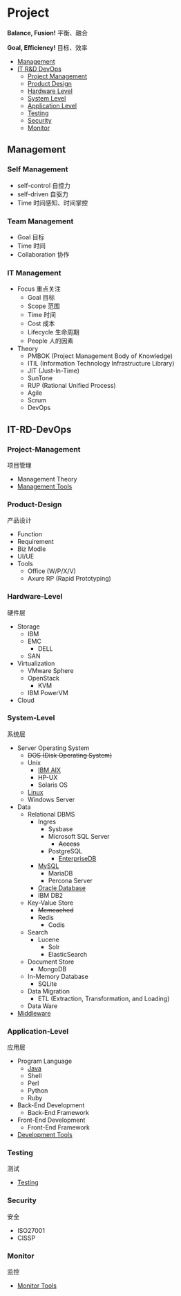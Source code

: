 # Project

**Balance, Fusion!** 平衡、融合

**Goal, Efficiency!** 目标、效率

- [Management](#management)
- [IT R&D DevOps](#it-rd-devops)
  - [Project Management](#project-management)
  - [Product Design](#product-design)
  - [Hardware Level](#hardware-level)
  - [System Level](#system-level)
  - [Application Level](#application-level)
  - [Testing](#testing)
  - [Security](#security)
  - [Monitor](#monitor)

## Management

### Self Management

- self-control 自控力
- self-driven 自驱力
- Time 时间感知、时间掌控

### Team Management

- Goal 目标
- Time 时间
- Collaboration 协作

### IT Management

- Focus 重点关注
  - Goal 目标
  - Scope 范围
  - Time 时间
  - Cost 成本
  - Lifecycle 生命周期
  - People 人的因素
- Theory
  - PMBOK (Project Management Body of Knowledge)
  - ITIL (Information Technology Infrastructure Library)
  - JIT (Just-In-Time)
  - SunTone
  - RUP (Rational Unified Process)
  - Agile
  - Scrum
  - DevOps

## IT-RD-DevOps

### Project-Management
项目管理

- Management Theory
- [Management Tools](https://github.com/shawn0915/tools-study/blob/master/README.md#management)

### Product-Design
产品设计

- Function
- Requirement
- Biz Modle
- UI/UE
- Tools
  - Office (W/P/X/V)
  - Axure RP (Rapid Prototyping)

### Hardware-Level
硬件层

- Storage
  - IBM
  - EMC
    - DELL
  - SAN
- Virtualization
  - VMware Sphere
  - OpenStack
    - KVM
  - IBM PowerVM
- Cloud

### System-Level
系统层

- Server Operating System
  - ~~DOS (Disk Operating System)~~
  - Unix
    - [IBM AIX](https://github.com/shawn0915/linux-study/blob/master/unix/aix/AIX.md)
    - HP-UX
    - Solaris OS
  - [Linux](https://github.com/shawn0915/linux-study)
  - Windows Server
- Data
  - Relational DBMS
    - Ingres
      - Sysbase
      - Microsoft SQL Server
        - ~~Access~~
      - PostgreSQL
        - [EnterpriseDB](https://www.enterprisedb.com)
    - [MySQL](https://github.com/shawn0915/mysql-study)
      - MariaDB
      - Percona Server
    - [Oracle Database](https://github.com/shawn0915/oracle-study)
    - IBM DB2
  - Key-Value Store
    - ~~Memcached~~
    - Redis
      - Codis
  - Search
    - Lucene
      - Solr
      - ElasticSearch
  - Document Store
    - MongoDB
  - In-Memory Database
    - SQLite
  - Data Migration
    - ETL (Extraction, Transformation, and Loading)
  - Data Ware
- [Middleware](https://github.com/shawn0915/middleware-study)

### Application-Level
应用层

- Program Language
  - [Java](https://github.com/shawn0915/java-study)
  - Shell
  - Perl
  - Python
  - Ruby
- Back-End Development
  - Back-End Framework
- Front-End Development
  - Front-End Framework
- [Development Tools](https://github.com/shawn0915/tools-study/blob/master/README.md#monitor)

### Testing
测试

- [Testing](https://github.com/shawn0915/testing-study)

### Security
安全

- ISO27001
- CISSP

### Monitor
监控

- [Monitor Tools](https://github.com/shawn0915/tools-study/blob/master/README.md#monitor)